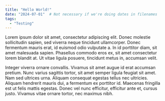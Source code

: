 ```yaml
---
title: "Hello World!"
date: "2024-07-01"  # Not necessary if we're doing dates in filenames
tags: 
  - "Testing"
---
```




Lorem ipsum dolor sit amet, consectetur adipiscing elit. Donec molestie sollicitudin sapien, sed viverra neque tincidunt ullamcorper. Donec fermentum mauris erat, id euismod odio vulputate a. In id porttitor diam, sit amet malesuada sapien. Phasellus commodo eros ex, sit amet consectetur lorem blandit at. Ut vitae ligula posuere, tincidunt metus in, accumsan velit. 

Integer viverra ornare convallis. Vivamus sit amet augue id erat accumsan pretium. Nunc varius sagittis tortor, sit amet semper ligula feugiat sit amet. Nam sed ultrices urna. Aliquam consequat egestas tellus nec ultricies. Aliquam hendrerit mauris dui, a fermentum ex porttitor id. Maecenas fringilla est ut felis mattis egestas. Donec vel nunc efficitur, efficitur ante et, cursus justo. Vivamus vitae ornare tortor, nec maximus nibh.
